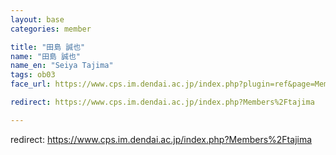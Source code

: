 ```yaml
---
layout: base
categories: member

title: "田島 誠也"
name: "田島 誠也"
name_en: "Seiya Tajima"
tags: ob03
face_url: https://www.cps.im.dendai.ac.jp/index.php?plugin=ref&page=Members&src=tajima.JPG

redirect: https://www.cps.im.dendai.ac.jp/index.php?Members%2Ftajima

---
```


redirect: https://www.cps.im.dendai.ac.jp/index.php?Members%2Ftajima

